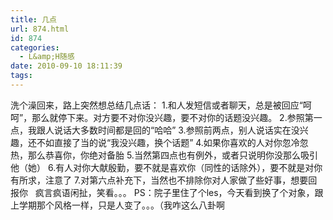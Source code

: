 ```yaml
---
title: 几点
url: 874.html
id: 874
categories:
  - L&amp;H随感
date: 2010-09-10 18:11:39
tags:
---
```


洗个澡回来，路上突然想总结几点话： 1.和人发短信或者聊天，总是被回应“呵呵”，那么就停下来。对方要不对你没兴趣，要不对你的话题没兴趣。 2.参照第一点，我跟人说话大多数时间都是回的“哈哈” 3.参照前两点，别人说话实在没兴趣，还不如直接了当的说“我没兴趣，换个话题” 4.如果你喜欢的人对你忽冷忽热，那么恭喜你，你绝对备胎 5.当然第四点也有例外，或者只说明你没那么吸引他（她） 6.有人对你大献殷勤，要不就是喜欢你（同性的话除外），要不就是对你有所求，注意了 7.对第六点补充下，当然也不排除你对人家做了些好事，想要回报你   疯言疯语闲扯，笑看。。。 PS：院子里住了个les，今天看到换了个对象，跟上学期那个风格一样，只是人变了。。。（我咋这么八卦啊